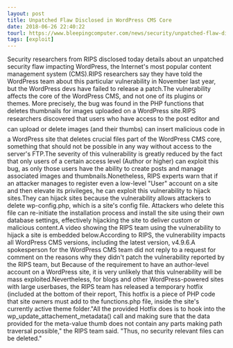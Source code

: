 ```yaml
---
layout: post
title: Unpatched Flaw Disclosed in WordPress CMS Core
date: 2018-06-26 22:40:22
tourl: https://www.bleepingcomputer.com/news/security/unpatched-flaw-disclosed-in-wordpress-cms-core/
tags: [exploit]
---
```

Security researchers from RIPS disclosed today details about an unpatched security flaw impacting WordPress, the Internet's most popular content management system (CMS).RIPS researchers say they have told the WordPress team about this particular vulnerability in November last year, but the WordPress devs have failed to release a patch.The vulnerability affects the core of the WordPress CMS, and not one of its plugins or themes. More precisely, the bug was found in the PHP functions that deletes thumbnails for images uploaded on a WordPress site.RIPS researchers discovered that users who have access to the post editor and can upload or delete images (and their thumbs) can insert malicious code in a WordPress site that deletes crucial files part of the WordPress CMS core, something that should not be possible in any way without access to the server's FTP.The severity of this vulnerability is greatly reduced by the fact that only users of a certain access level (Author or higher) can exploit this bug, as only those users have the ability to create posts and manage associated images and thumbnails.Nonetheless, RIPS experts warn that if an attacker manages to register even a low-level "User" account on a site and then elevate its privileges, he can exploit this vulnerability to hijack sites.They can hijack sites because the vulnerability allows attackers to delete wp-config.php, which is a site's config file. Attackers who delete this file can re-initiate the installation process and install the site using their own database settings, effectively hijacking the site to deliver custom or malicious content.A video showing the RIPS team using the vulnerability to hijack a site is embedded below.According to RIPS, the vulnerability impacts all WordPress CMS versions, including the latest version, v4.9.6.A spokesperson for the WordPress CMS team did not reply to a request for comment on the reasons why they didn't patch the vulnerability reported by the RIPS team, but Because of the requirement to have an author-level account on a WordPress site, it is very unlikely that this vulnerability will be mass exploited.Nevertheless, for blogs and other WordPress-powered sites with large userbases, the RIPS team has released a temporary hotfix (included at the bottom of their report, This hotfix is a piece of PHP code that site owners must add to the functions.php file, inside the site's currently active theme folder."All the provided Hotfix does is to hook into the wp_update_attachement_metadata() call and making sure that the data provided for the meta-value thumb does not contain any parts making path traversal possible," the RIPS team said. "Thus, no security relevant files can be deleted."